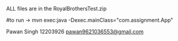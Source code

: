 ALL files are in the RoyalBrothersTest.zip


 #to run ->
 mvn exec:java -Dexec.mainClass="com.assignment.App"

 
Pawan Singh 12203926 pawan9621036553@gmail.com

